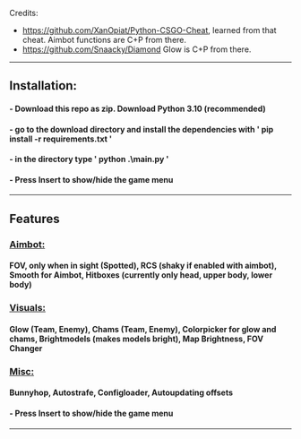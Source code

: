 Credits: 
- https://github.com/XanOpiat/Python-CSGO-Cheat, learned from that cheat. Aimbot functions are C+P from there.
- https://github.com/Snaacky/Diamond Glow is C+P from there.

****
## Installation:
#### - Download this repo as zip. Download Python 3.10 (recommended)
#### - go to the download directory and install the dependencies with ' pip install -r requirements.txt ' 
#### - in the directory type ' python .\main.py '
#### - Press Insert to show/hide the game menu

****
## Features
### <ins> Aimbot: </ins>
#### FOV, only when in sight (Spotted), RCS (shaky if enabled with aimbot), Smooth for Aimbot, Hitboxes (currently only head, upper body, lower body)
### <ins> Visuals: </ins>
#### Glow (Team, Enemy), Chams (Team, Enemy), Colorpicker for glow and chams, Brightmodels (makes models bright), Map Brightness, FOV Changer
### <ins> Misc: </ins>
#### Bunnyhop, Autostrafe, Configloader, Autoupdating offsets
#### - Press Insert to show/hide the game menu

****
